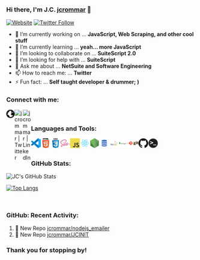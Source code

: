 ### Hi there, I'm J.C. [jcrommar][website] 👋

[![Website](https://img.shields.io/website?label=Jjcrommar.github.io/&style=for-the-badge&url=https%3A%2F%2Fcodestackr.com)](https://jcrommar.github.io/portfolio/)
[![Twitter Follow](https://img.shields.io/twitter/follow/jcrommar?color=1DA1F2&logo=twitter&style=for-the-badge)](https://twitter.com/intent/follow?original_referer=https%3A%2F%2Fgithub.com%2Fjcrommar&screen_name=jcrommar)



- 🔭 I’m currently working on ... <b>JavaScript, Web Scraping, and other cool stuff</b>
- 🌱 I’m currently learning ... <b>yeah... more JavaScript</b>
- 👯 I’m looking to collaborate on ... <b>SuiteScript 2.0</b>
- 🤔 I’m looking for help with ... <b>SuiteScript</b>
- 💬 Ask me about ... <b>NetSuite and Software Engineering</b>
- 📫 How to reach me: ... <b>Twitter</b>
- ⚡ Fun fact: ... <b>Self taught developer & drummer; )</b>

### Connect with me:

[<img align="left" alt="https://jcrommar.github.io/portfolio/" width="22px" src="https://raw.githubusercontent.com/iconic/open-iconic/master/svg/globe.svg" />][website]
[<img align="left" alt="jcrommar | Twitter" width="22px" src="https://cdn.jsdelivr.net/npm/simple-icons@v3/icons/twitter.svg" />][twitter]
[<img align="left" alt="jcrommar | LinkedIn" width="22px" src="https://cdn.jsdelivr.net/npm/simple-icons@v3/icons/linkedin.svg" />][linkedin]

<br />

### Languages and Tools:


<img align="left" alt="Visual Studio Code" width="26px" src="https://raw.githubusercontent.com/github/explore/80688e429a7d4ef2fca1e82350fe8e3517d3494d/topics/visual-studio-code/visual-studio-code.png" />
<img align="left" alt="HTML5" width="26px" src="https://raw.githubusercontent.com/github/explore/80688e429a7d4ef2fca1e82350fe8e3517d3494d/topics/html/html.png" />
<img align="left" alt="CSS3" width="26px" src="https://raw.githubusercontent.com/github/explore/80688e429a7d4ef2fca1e82350fe8e3517d3494d/topics/css/css.png" />
<img align="left" alt="Sass" width="26px" src="https://raw.githubusercontent.com/github/explore/80688e429a7d4ef2fca1e82350fe8e3517d3494d/topics/sass/sass.png" />
<img align="left" alt="JavaScript" width="26px" src="https://raw.githubusercontent.com/github/explore/80688e429a7d4ef2fca1e82350fe8e3517d3494d/topics/javascript/javascript.png" />
<img align="left" alt="React" width="26px" src="https://raw.githubusercontent.com/github/explore/80688e429a7d4ef2fca1e82350fe8e3517d3494d/topics/react/react.png" />
<img align="left" alt="Node.js" width="26px" src="https://raw.githubusercontent.com/github/explore/80688e429a7d4ef2fca1e82350fe8e3517d3494d/topics/nodejs/nodejs.png" />
<img align="left" alt="SQL" width="26px" src="https://raw.githubusercontent.com/github/explore/80688e429a7d4ef2fca1e82350fe8e3517d3494d/topics/sql/sql.png" />
<img align="left" alt="MySQL" width="26px" src="https://raw.githubusercontent.com/github/explore/80688e429a7d4ef2fca1e82350fe8e3517d3494d/topics/mysql/mysql.png" />
<img align="left" alt="MongoDB" width="26px" src="https://raw.githubusercontent.com/github/explore/80688e429a7d4ef2fca1e82350fe8e3517d3494d/topics/mongodb/mongodb.png" />
<img align="left" alt="Git" width="26px" src="https://raw.githubusercontent.com/github/explore/80688e429a7d4ef2fca1e82350fe8e3517d3494d/topics/git/git.png" />
<img align="left" alt="GitHub" width="26px" src="https://raw.githubusercontent.com/github/explore/78df643247d429f6cc873026c0622819ad797942/topics/github/github.png" />
<img align="left" alt="Terminal" width="26px" src="https://raw.githubusercontent.com/github/explore/80688e429a7d4ef2fca1e82350fe8e3517d3494d/topics/terminal/terminal.png" />

<br />
<br />

### GitHub Stats:

<img align="left" alt="JC's GitHub Stats" src="https://github-readme-stats.vercel.app/api?username=jcrommar&show_icons=true&hide_border=true&theme=dark" />
  
  <br />
  
  [![Top Langs](https://github-readme-stats.vercel.app/api/top-langs/?username=jcrommar&layout=compact&theme=dark)](https://github.com/jcrommar/github-readme-stats)

<br />


### GitHub: Recent Activity:
1. 🎉 New Repo [jcrommar/nodejs_emailer](https://github.com/jcrommar/nodejs_emailer)
2. 💪 New Repo [jcrommar/JCINIT](https://github.com/jcrommar/JCINIT)




### Thank you for stopping by! 

[website]: https://jcrommar.github.io/portfolio/
[twitter]: https://twitter.com/jcrommar
[linkedin]: https://www.linkedin.com/in/jcromualdo/
